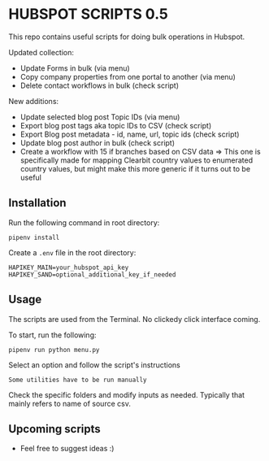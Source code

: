 # HUBSPOT SCRIPTS 0.5
This repo contains useful scripts for doing bulk operations in Hubspot.

Updated collection:

- Update Forms in bulk (via menu)
- Copy company properties from one portal to another (via menu)
- Delete contact workflows in bulk (check script)

New additions: 

- Update selected blog post Topic IDs (via menu)
- Export blog post tags aka topic IDs to CSV (check script)
- Export Blog post metadata - id, name, url, topic ids (check script)
- Update blog post author in bulk (check script)
- Create a workflow with 15 if branches based on CSV data =>  This one is specifically made for mapping Clearbit country values to enumerated country values, but might make this more generic if it turns out to be useful


## Installation

Run the following command in root directory:

```pipenv install```

Create a `.env` file in the root directory:

```
HAPIKEY_MAIN=your_hubspot_api_key
HAPIKEY_SAND=optional_additional_key_if_needed
```

## Usage

The scripts are used from the Terminal. No clickedy click interface coming.

To start, run the following:

```pipenv run python menu.py```

Select an option and follow the script's instructions

```Some utilities have to be run manually```

Check the specific folders and modify inputs as needed.
Typically that mainly refers to name of source csv.


## Upcoming scripts

- Feel free to suggest ideas :)

